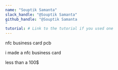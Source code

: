 ```yaml
---
name: "Souptik Samanta"
slack_handle: "@Souptik Samanta"
github_handle: "@Souptik Samanta
"
tutorial: # Link to the tutorial if you used one
---
```

nfc business card pcb 

i made a nfc business card 

less than a 100$

